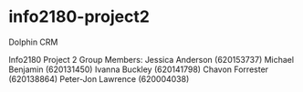 # info2180-project2

Dolphin CRM

 Info2180 Project 2 Group Members:  Jessica Anderson (620153737) Michael Benjamin (620131450) Ivanna Buckley (620141798) Chavon Forrester (620138864) Peter-Jon Lawrence (620004038) 
